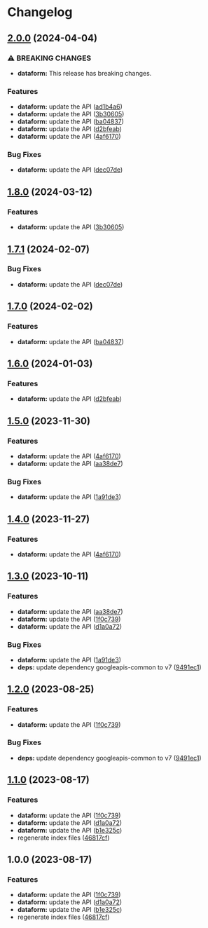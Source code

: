 # Changelog

## [2.0.0](https://github.com/googleapis/google-api-nodejs-client/compare/dataform-v1.8.0...dataform-v2.0.0) (2024-04-04)


### ⚠ BREAKING CHANGES

* **dataform:** This release has breaking changes.

### Features

* **dataform:** update the API ([ad1b4a6](https://github.com/googleapis/google-api-nodejs-client/commit/ad1b4a63cfdcb7cd0b0700798e7114cb8c3210b9))
* **dataform:** update the API ([3b30605](https://github.com/googleapis/google-api-nodejs-client/commit/3b306058e8313f53f4f287fce8141026e74e336a))
* **dataform:** update the API ([ba04837](https://github.com/googleapis/google-api-nodejs-client/commit/ba048379ba1b785ee9b2987339fc8e75a82ac532))
* **dataform:** update the API ([d2bfeab](https://github.com/googleapis/google-api-nodejs-client/commit/d2bfeabcbe373953ea36424bfaa99d397a24bcd8))
* **dataform:** update the API ([4af6170](https://github.com/googleapis/google-api-nodejs-client/commit/4af6170ff4eda9b9efd9fcb16fe28da8d1cd1555))


### Bug Fixes

* **dataform:** update the API ([dec07de](https://github.com/googleapis/google-api-nodejs-client/commit/dec07debe5e4e36cb5d807bd996f09798c7623fa))

## [1.8.0](https://github.com/googleapis/google-api-nodejs-client/compare/dataform-v1.7.1...dataform-v1.8.0) (2024-03-12)


### Features

* **dataform:** update the API ([3b30605](https://github.com/googleapis/google-api-nodejs-client/commit/3b306058e8313f53f4f287fce8141026e74e336a))

## [1.7.1](https://github.com/googleapis/google-api-nodejs-client/compare/dataform-v1.7.0...dataform-v1.7.1) (2024-02-07)


### Bug Fixes

* **dataform:** update the API ([dec07de](https://github.com/googleapis/google-api-nodejs-client/commit/dec07debe5e4e36cb5d807bd996f09798c7623fa))

## [1.7.0](https://github.com/googleapis/google-api-nodejs-client/compare/dataform-v1.6.0...dataform-v1.7.0) (2024-02-02)


### Features

* **dataform:** update the API ([ba04837](https://github.com/googleapis/google-api-nodejs-client/commit/ba048379ba1b785ee9b2987339fc8e75a82ac532))

## [1.6.0](https://github.com/googleapis/google-api-nodejs-client/compare/dataform-v1.5.0...dataform-v1.6.0) (2024-01-03)


### Features

* **dataform:** update the API ([d2bfeab](https://github.com/googleapis/google-api-nodejs-client/commit/d2bfeabcbe373953ea36424bfaa99d397a24bcd8))

## [1.5.0](https://github.com/googleapis/google-api-nodejs-client/compare/dataform-v1.4.0...dataform-v1.5.0) (2023-11-30)


### Features

* **dataform:** update the API ([4af6170](https://github.com/googleapis/google-api-nodejs-client/commit/4af6170ff4eda9b9efd9fcb16fe28da8d1cd1555))
* **dataform:** update the API ([aa38de7](https://github.com/googleapis/google-api-nodejs-client/commit/aa38de7ce4b8cf74ca1ac5a19b73f86391301903))


### Bug Fixes

* **dataform:** update the API ([1a91de3](https://github.com/googleapis/google-api-nodejs-client/commit/1a91de37442c28bc05fb20e19b7be481d5e29444))

## [1.4.0](https://github.com/googleapis/google-api-nodejs-client/compare/dataform-v1.3.0...dataform-v1.4.0) (2023-11-27)


### Features

* **dataform:** update the API ([4af6170](https://github.com/googleapis/google-api-nodejs-client/commit/4af6170ff4eda9b9efd9fcb16fe28da8d1cd1555))

## [1.3.0](https://github.com/googleapis/google-api-nodejs-client/compare/dataform-v1.2.0...dataform-v1.3.0) (2023-10-11)


### Features

* **dataform:** update the API ([aa38de7](https://github.com/googleapis/google-api-nodejs-client/commit/aa38de7ce4b8cf74ca1ac5a19b73f86391301903))
* **dataform:** update the API ([1f0c739](https://github.com/googleapis/google-api-nodejs-client/commit/1f0c739684bb2864de83c51d61582e401fe77e69))
* **dataform:** update the API ([d1a0a72](https://github.com/googleapis/google-api-nodejs-client/commit/d1a0a72df84f695654c77db92b7ec85f0c4720f8))


### Bug Fixes

* **dataform:** update the API ([1a91de3](https://github.com/googleapis/google-api-nodejs-client/commit/1a91de37442c28bc05fb20e19b7be481d5e29444))
* **deps:** update dependency googleapis-common to v7 ([9491ec1](https://github.com/googleapis/google-api-nodejs-client/commit/9491ec1cdc3c413e7d73edcfcd59cf5c28a7c855))

## [1.2.0](https://github.com/googleapis/google-api-nodejs-client/compare/dataform-v1.1.0...dataform-v1.2.0) (2023-08-25)


### Features

* **dataform:** update the API ([1f0c739](https://github.com/googleapis/google-api-nodejs-client/commit/1f0c739684bb2864de83c51d61582e401fe77e69))


### Bug Fixes

* **deps:** update dependency googleapis-common to v7 ([9491ec1](https://github.com/googleapis/google-api-nodejs-client/commit/9491ec1cdc3c413e7d73edcfcd59cf5c28a7c855))

## [1.1.0](https://github.com/googleapis/google-api-nodejs-client/compare/dataform-v1.0.0...dataform-v1.1.0) (2023-08-17)


### Features

* **dataform:** update the API ([1f0c739](https://github.com/googleapis/google-api-nodejs-client/commit/1f0c739684bb2864de83c51d61582e401fe77e69))
* **dataform:** update the API ([d1a0a72](https://github.com/googleapis/google-api-nodejs-client/commit/d1a0a72df84f695654c77db92b7ec85f0c4720f8))
* **dataform:** update the API ([b1e325c](https://github.com/googleapis/google-api-nodejs-client/commit/b1e325c4c5892e08af7433a87794966c110ab234))
* regenerate index files ([46817cf](https://github.com/googleapis/google-api-nodejs-client/commit/46817cfbbdb7030ef55c89dcd5dd54b85d14da5b))

## 1.0.0 (2023-08-17)


### Features

* **dataform:** update the API ([1f0c739](https://github.com/googleapis/google-api-nodejs-client/commit/1f0c739684bb2864de83c51d61582e401fe77e69))
* **dataform:** update the API ([d1a0a72](https://github.com/googleapis/google-api-nodejs-client/commit/d1a0a72df84f695654c77db92b7ec85f0c4720f8))
* **dataform:** update the API ([b1e325c](https://github.com/googleapis/google-api-nodejs-client/commit/b1e325c4c5892e08af7433a87794966c110ab234))
* regenerate index files ([46817cf](https://github.com/googleapis/google-api-nodejs-client/commit/46817cfbbdb7030ef55c89dcd5dd54b85d14da5b))

